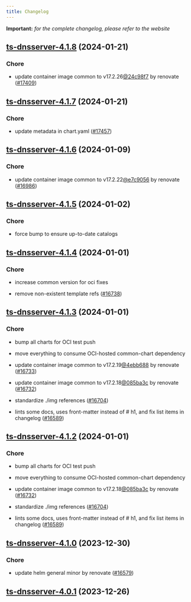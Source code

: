 ```yaml
---
title: Changelog
---
```


**Important:**
*for the complete changelog, please refer to the website*



## [ts-dnsserver-4.1.8](https://github.com/truecharts/charts/compare/ts-dnsserver-4.1.7...ts-dnsserver-4.1.8) (2024-01-21)

### Chore



- update container image common to v17.2.26[@24c98f7](https://github.com/24c98f7) by renovate ([#17409](https://github.com/truecharts/charts/issues/17409))


## [ts-dnsserver-4.1.7](https://github.com/truecharts/charts/compare/ts-dnsserver-4.1.6...ts-dnsserver-4.1.7) (2024-01-21)

### Chore



- update metadata in chart.yaml ([#17457](https://github.com/truecharts/charts/issues/17457))




## [ts-dnsserver-4.1.6](https://github.com/truecharts/charts/compare/ts-dnsserver-4.1.5...ts-dnsserver-4.1.6) (2024-01-09)

### Chore



- update container image common to v17.2.22[@e7c9056](https://github.com/e7c9056) by renovate ([#16986](https://github.com/truecharts/charts/issues/16986))


## [ts-dnsserver-4.1.5](https://github.com/truecharts/charts/compare/ts-dnsserver-4.1.4...ts-dnsserver-4.1.5) (2024-01-02)

### Chore



- force bump to ensure up-to-date catalogs


## [ts-dnsserver-4.1.4](https://github.com/truecharts/charts/compare/ts-dnsserver-4.1.3...ts-dnsserver-4.1.4) (2024-01-01)

### Chore



- increase common version for oci fixes

- remove non-existent template refs ([#16738](https://github.com/truecharts/charts/issues/16738))


## [ts-dnsserver-4.1.3](https://github.com/truecharts/charts/compare/ts-dnsserver-4.1.0...ts-dnsserver-4.1.3) (2024-01-01)

### Chore



- bump all charts for OCI test push

- move everything to consume OCI-hosted common-chart dependency

- update container image common to v17.2.19[@4ebb688](https://github.com/4ebb688) by renovate ([#16733](https://github.com/truecharts/charts/issues/16733))

- update container image common to v17.2.18[@085ba3c](https://github.com/085ba3c) by renovate ([#16732](https://github.com/truecharts/charts/issues/16732))

- standardize ./img references ([#16704](https://github.com/truecharts/charts/issues/16704))

- lints some docs, uses front-matter instead of # h1, and fix list items in changelog ([#16589](https://github.com/truecharts/charts/issues/16589))


## [ts-dnsserver-4.1.2](https://github.com/truecharts/charts/compare/ts-dnsserver-4.1.0...ts-dnsserver-4.1.2) (2024-01-01)

### Chore



- bump all charts for OCI test push

- move everything to consume OCI-hosted common-chart dependency

- update container image common to v17.2.18[@085ba3c](https://github.com/085ba3c) by renovate ([#16732](https://github.com/truecharts/charts/issues/16732))

- standardize ./img references ([#16704](https://github.com/truecharts/charts/issues/16704))

- lints some docs, uses front-matter instead of # h1, and fix list items in changelog ([#16589](https://github.com/truecharts/charts/issues/16589))
## [ts-dnsserver-4.1.0](https://github.com/truecharts/charts/compare/ts-dnsserver-4.0.1...ts-dnsserver-4.1.0) (2023-12-30)

### Chore

- update helm general minor by renovate ([#16579](https://github.com/truecharts/charts/issues/16579))

## [ts-dnsserver-4.0.1](https://github.com/truecharts/charts/compare/ts-dnsserver-4.0.0...ts-dnsserver-4.0.1) (2023-12-26)
